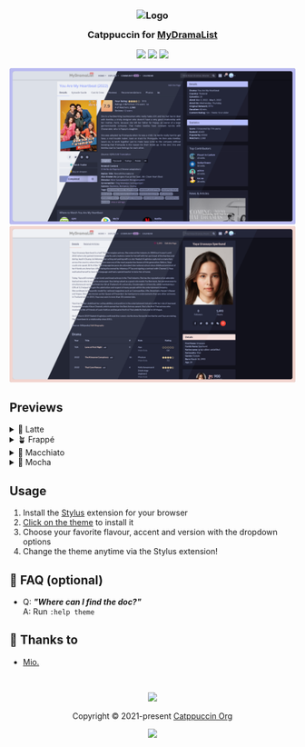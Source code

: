 <h3 align="center">
	<img src="https://raw.githubusercontent.com/catppuccin/catppuccin/main/assets/logos/exports/1544x1544_circle.png" width="100" alt="Logo"/><br/>
	<img src="https://raw.githubusercontent.com/catppuccin/catppuccin/main/assets/misc/transparent.png" height="30" width="0px"/>
	Catppuccin for <a href="https://github.com/catppuccin/mydramalist">MyDramaList</a>
	<img src="https://raw.githubusercontent.com/catppuccin/catppuccin/main/assets/misc/transparent.png" height="30" width="0px"/>
</h3>

<p align="center">
	<a href="https://github.com/catppuccin/mydramalist/stargazers"><img src="https://img.shields.io/github/stars/catppuccin/mydramalist?colorA=363a4f&colorB=b7bdf8&style=for-the-badge"></a>
	<a href="https://github.com/catppuccin/mydramalist/issues"><img src="https://img.shields.io/github/issues/catppuccin/mydramalist?colorA=363a4f&colorB=f5a97f&style=for-the-badge"></a>
	<a href="https://github.com/catppuccin/mydramalist/contributors"><img src="https://img.shields.io/github/contributors/catppuccin/mydramalist?colorA=363a4f&colorB=a6da95&style=for-the-badge"></a>
</p>

<p align="center">
	<img src="assets/Modernized-Preview.webp" width/> <img src="assets/Normal-Preview.webp"/>
</p>

## Previews

<details>
<summary>🌻 Latte</summary>
<h3>Original</h3>
<img src="assets/Normal-Latte.png"/>
<h3>Modernized</h3>
<img src="assets/Modernized-Latte.png"/>
</details>
<details>
<summary>🪴 Frappé</summary>
<h3>Original</h3>
<img src="assets/Normal-Frappe.png"/>
<h3>Modernized</h3>
<img src="assets/Modernized-Frappe.png"/>
</details>
<details>
<summary>🌺 Macchiato</summary>
<h3>Original</h3>
<img src="assets/Normal-Macchiato.png"/>
<h3>Modernized</h3>
<img src="assets/Modernized-Macchiato.png"/>
</details>
<details>
<summary>🌿 Mocha</summary>
<h3>Original</h3>
<img src="assets/Normal-Mocha.png"/>
<h3>Modernized</h3>
<img src="assets/Modernized-Mocha.png"/>
</details>

## Usage

1. Install the [Stylus](https://github.com/openstyles/stylus) extension for your browser
2. [Click on the theme](src/MDLCatpuccin.user.css) to install it
3. Choose your favorite flavour, accent and version with the dropdown options
4. Change the theme anytime via the Stylus extension!

## 🙋 FAQ (optional)

-	Q: **_"Where can I find the doc?"_**\
	A: Run `:help theme`

## 💝 Thanks to

- [Mio.](https://github.com/dear-clouds)

&nbsp;

<p align="center">
	<img src="https://raw.githubusercontent.com/catppuccin/catppuccin/main/assets/footers/gray0_ctp_on_line.svg?sanitize=true" />
</p>

<p align="center">
	Copyright &copy; 2021-present <a href="https://github.com/catppuccin" target="_blank">Catppuccin Org</a>
</p>

<p align="center">
	<a href="https://github.com/catppuccin/catppuccin/blob/main/LICENSE"><img src="https://img.shields.io/static/v1.svg?style=for-the-badge&label=License&message=MIT&logoColor=d9e0ee&colorA=363a4f&colorB=b7bdf8"/></a>
</p>

